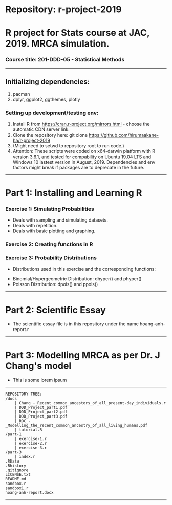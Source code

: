 # Repository: r-project-2019
# R project for Stats course at JAC, 2019. MRCA simulation.
### Course title: 201-DDD-05 - Statistical Methods
--------------------------------------------------------
## Initializing dependencies:
1. pacman
2. dplyr, ggplot2, ggthemes, plotly
### Setting up development/testing env:
1. Install R from https://cran.r-project.org/mirrors.html - choose the automatic CDN server link.
2. Clone the repository here: git clone https://github.com/hirumaakane-ha/r-project-2019
3. (Might need to setwd to repository root to run code.)
4. Attention: These scripts were coded on x64-darwin platform with R version 3.6.1, and tested for compability on Ubuntu 19.04 LTS and Windows 10 lastest version in August, 2019. Dependencies and env factors might break if packages are to deprecate in the future.
--------------------------------------------------------

# Part 1: Installing and Learning R

### Exercise 1: Simulating Probabilities
- Deals with sampling and simulating datasets.
- Deals with repetition.
- Deals with basic plotting and graphing.

### Exercise 2: Creating functions in R


### Exercise 3: Probability Distributions
* Distributions used in this exercise and the corresponding functions:
- Binomial/Hypergeometric Distribution: dhyper() and phyper()
- Poisson Distribution: dpois() and ppois()

----------------------------------------------------------

# Part 2: Scientific Essay
- The scientific essay file is in this repository under the name hoang-anh-report.r

----------------------------------------------------------

# Part 3: Modelling MRCA as per Dr. J Chang's model

- This is some lorem ipsum

----------------------------------------------------------
```
REPOSITORY TREE:
/docs
    | Chang_-_Recent_common_ancestors_of_all_present-day_individuals.r
    | DDD_Project_part1.pdf
    | DDD_Project_part2.pdf
    | DDD_Project_part3.pdf
    | ROC_-_Modelling_the_recent_common_ancestry_of_all_living_humans.pdf
    | tutorial.R
/part-1
    | exercise-1.r
    | exercise-2.r
    | exercise-3.r
/part-3
    | index.r
.RData
.Rhistory
.gitignore
LICENSE.txt
README.md
sandbox.r
sandbox1.r
hoang-anh-report.docx
```
------------------------------------------------------------
